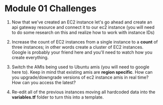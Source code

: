 # Module 01 Challenges

1. Now that we've created an EC2 instance let's go ahead and create an api gateway resource and connect it to our ec2 instance (you will need to do some research on this and realize how to work with instance IDs)

2. Increase the count of EC2 instances from a single instance to a __count__ of three instances; in other words create a cluster of EC2 instances. Google is probably your friend here and you'll need to watch how you create everything.

3. Switch the AMIs being used to Ubuntu amis (you will need to google here to). Keep in mind that existing amis are __region specific__. How can you upgrade/downgrade versions of ec2 instance amis in real time? How can you access the latest? 

4. Re-edit all of the previous instances moving all hardcoded data into the **variables.tf** folder to turn this into a template.
